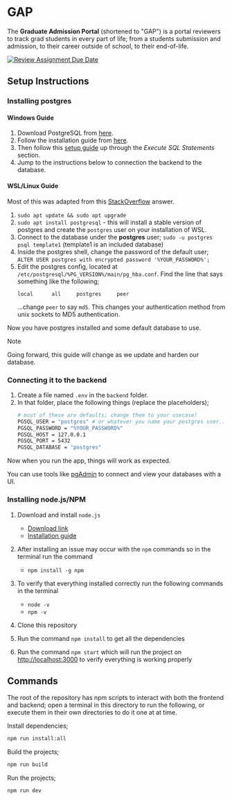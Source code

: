 # GAP
The **Graduate Admission Portal** (shortened to "GAP") is a portal reviewers to track grad students in every part of life; from a students submission and admission, to their career outside of school, to their end-of-life.

[![Review Assignment Due Date](https://classroom.github.com/assets/deadline-readme-button-22041afd0340ce965d47ae6ef1cefeee28c7c493a6346c4f15d667ab976d596c.svg)](https://classroom.github.com/a/4tPelvOm)

## Setup Instructions

### Installing postgres

#### Windows Guide

1. Download PostgreSQL from [here](https://www.enterprisedb.com/downloads/postgres-postgresql-downloads).
2. Follow the installation guide from [here](https://www.w3schools.com/postgresql/postgresql_install.php).
3. Then follow this [setup guide](https://www.w3schools.com/postgresql/postgresql_getstarted.php) up through the *Execute SQL Statements* section. 
4. Jump to the instructions below to connection the backend to the database.

#### WSL/Linux Guide

Most of this was adapted from this [StackOverflow](https://stackoverflow.com/a/12670521) answer.

1. `sudo apt update && sudo apt upgrade`
2. `sudo apt install postgresql` - this will install a stable version of postgres and create the `postgres` user on your installation of WSL.
3. Connect to the database under the **postgres** user; `sudo -u postgres psql template1` (template1 is an included database)
4. Inside the postgres shell, change the password of the default user; `ALTER USER postgres with encrypted password '%YOUR_PASSWORD%';`
5. Edit the postgres config, located at `/etc/postgresql/%PG_VERSION%/main/pg_hba.conf`. Find the line that says something like the following;
    ```
    local      all     postgres     peer
    ```
    ...change `peer` to say `md5`. This changes your authentication method from unix sockets to MD5 authentication.

Now you have postgres installed and some default database to use.

> [!NOTE]
> Going forward, this guide will change as we update and harden our database.

### Connecting it to the backend
1. Create a file named `.env` in the `backend` folder.
2. In that folder, place the following things (replace the placeholders);
    ```sh
    # most of these are defaults; change them to your usecase!
    PGSQL_USER = "postgres" # or whatever you name your postgres user...
    PGSQL_PASSWORD = "%YOUR_PASSWORD%"
    PGSQL_HOST = 127.0.0.1
    PGSQL_PORT = 5432
    PGSQL_DATABASE = "postgres"
    ```

Now when you run the app, things will work as expected.

You can use tools like [pgAdmin](https://www.pgadmin.org/) to connect and view your databases with a UI.

### Installing node.js/NPM
1. Download and install `node.js`

    - [Download link](https://nodejs.org/en/download/)
    - [Installation guide](https://phoenixnap.com/kb/install-node-js-npm-on-windows)

2. After installing an issue may occur with the `npm` commands so in the terminal run the command

    - `npm install -g npm`

3. To verify that everything installed correctly run the following commands in the terminal

    - `node -v`
    - `npm -v`

4. Clone this repository

5. Run the command `npm install` to get all the dependencies

6. Run the command `npm start` which will run the project on [http://localhost:3000](http://localhost:3000) to verify everything is working properly

## Commands
The root of the repository has npm scripts to interact with both the frontend and backend; open a terminal in this directory to run the following, or execute them in their own directories to do it one at at time.

Install dependencies;
```sh
npm run install:all
```

Build the projects;
```sh
npm run build
``` 

Run the projects;
```sh
npm run dev
```

